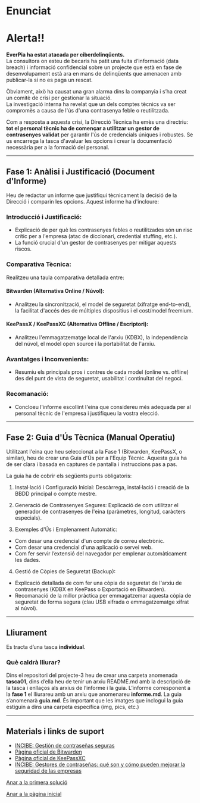 # Enunciat

# Alerta!!

**EverPia ha estat atacada per ciberdelinqüents.**  
La consultora on esteu de becaris ha patit una fuita d’informació (data breach) i informació confidencial sobre un projecte que està en fase de desenvolupament està ara en mans de delinqüents que amenacen amb publicar-la si no es paga un rescat.

Òbviament, això ha causat una gran alarma dins la companyia i s’ha creat un comitè de crisi per gestionar la situació.  
La investigació interna ha revelat que un dels comptes tècnics va ser compromès a causa de l'ús d'una contrasenya feble o reutilitzada.

Com a resposta a aquesta crisi, la Direcció Tècnica ha emès una directriu: **tot el personal tècnic ha de començar a utilitzar un gestor de contrasenyes validat** per garantir l'ús de credencials úniques i robustes. Se us encarrega la tasca d'avaluar les opcions i crear la documentació necessària per a la formació del personal.

---

## Fase 1: Anàlisi i Justificació (Document d'Informe)

Heu de redactar un informe que justifiqui tècnicament la decisió de la Direcció i comparin les opcions. Aquest informe ha d'incloure:

### Introducció i Justificació:
- Explicació de per què les contrasenyes febles o reutilitzades són un risc crític per a l'empresa (atac de diccionari, credential stuffing, etc.).
- La funció crucial d'un gestor de contrasenyes per mitigar aquests riscos.

### Comparativa Tècnica:

Realitzeu una taula comparativa detallada entre:

#### Bitwarden (Alternativa Online / Núvol):
- Analitzeu la sincronització, el model de seguretat (xifratge end-to-end), la facilitat d'accés des de múltiples dispositius i el cost/model freemium.

#### KeePassX / KeePassXC (Alternativa Offline / Escriptori):
- Analitzeu l'emmagatzematge local de l'arxiu (KDBX), la independència del núvol, el model open source i la portabilitat de l'arxiu.

### Avantatges i Inconvenients:
- Resumiu els principals pros i contres de cada model (online vs. offline) des del punt de vista de seguretat, usabilitat i continuïtat del negoci.

### Recomanació:
- Concloeu l'informe escollint l'eina que considereu més adequada per al personal tècnic de l'empresa i justifiqueu la vostra elecció.

---

## Fase 2: Guia d'Ús Tècnica (Manual Operatiu)

Utilitzant l'eina que heu seleccionat a la Fase 1 (Bitwarden, KeePassX, o similar), heu de crear una Guia d'Ús per a l'Equip Tècnic. Aquesta guia ha de ser clara i basada en captures de pantalla i instruccions pas a pas.

La guia ha de cobrir els següents punts obligatoris:

1. Instal·lació i Configuració Inicial: Descàrrega, instal·lació i creació de la BBDD principal o compte mestre.

2. Generació de Contrasenyes Segures: Explicació de com utilitzar el generador de contrasenyes de l'eina (paràmetres, longitud, caràcters especials).

3. Exemples d'Ús i Emplenament Automàtic:
- Com desar una credencial d'un compte de correu electrònic.
- Com desar una credencial d'una aplicació o servei web.
- Com fer servir l’extensió del navegador per emplenar automàticament les dades.

4. Gestió de Còpies de Seguretat (Backup):
- Explicació detallada de com fer una còpia de seguretat de l'arxiu de contrasenyes (KDBX en KeePass o Exportació en Bitwarden).
- Recomanació de la millor pràctica per emmagatzemar aquesta còpia de seguretat de forma segura (clau USB xifrada o emmagatzematge xifrat al núvol).

---

## Lliurament

Es tracta d’una tasca **individual**.

### Què caldrà lliurar?

Dins el repositori del projecte-3 heu de crear una carpeta anomenada **tasca01**, dins d’ella heu de tenir un arxiu README.md amb la descripció de la tasca i enllaços als arxius de l’informe i la guia. L’informe corresponent a la **fase 1** el lliurareu amb un arxiu que anomenareu **informe.md**. La guia s’anomenarà **guia.md**. És important que les imatges que inclogui la guia estiguin a dins una carpeta específica (img, pics, etc.)

---

## Materials i links de suport

- [INCIBE: Gestión de contraseñas seguras](https://www.incibe.es/protege-tu-empresa/blog/gestion-contrasenas-seguras)
- [Pàgina oficial de Bitwarden](https://bitwarden.com)
- [Pàgina oficial de KeePassXC](https://keepassxc.org)
- [INCIBE: Gestores de contraseñas: qué son y cómo pueden mejorar la seguridad de las empresas](https://www.incibe.es/protege-tu-empresa/blog/gestores-contrasenas)

[Anar a la primera solució](../Tasca01/Informe.md)

[Anar a la pàgina inicial](../README.md)
